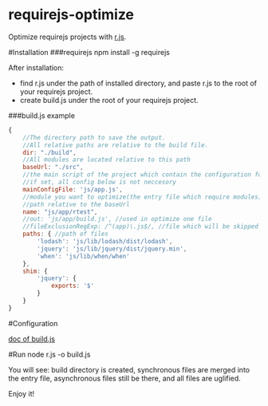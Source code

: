 # requirejs-optimize
Optimize requirejs projects with [r.js](https://github.com/jrburke/r.js).

#Installation
###requirejs
    npm install -g requirejs
    
After installation:

* find r.js under the path of installed directory, and paste r.js to the root of your requirejs project.
* create build.js under the root of your requirejs project.

###build.js example
```js
{
    //The directory path to save the output.
    //All relative paths are relative to the build file.
    dir: "./build",
    //All modules are located relative to this path
    baseUrl: "./src",
    //the main script of the project which contain the configuration for the app
    //if set, all config below is not neccesory
    mainConfigFile: 'js/app.js',
    //module you want to optimize(the entry file which require modules)
    //path relative to the baseUrl
    name: "js/app/rtest",
    //out: 'js/app/build.js', //used in optimize one file
    //fileExclusionRegExp: /^(app)\.js$/, //file which will be skipped
    paths: { //path of files
        'lodash': 'js/lib/lodash/dist/lodash',
        'jquery': 'js/lib/jquery/dist/jquery.min',
        'when': 'js/lib/when/when'
    },
    shim: {
        'jquery': {
            exports: '$'
        }
    }
}
```

#Configuration

[doc of build.js](https://github.com/jrburke/r.js/blob/master/build/example.build.js)


#Run
    node r.js -o build.js

You will see: build directory is created, synchronous files are merged into the entry file, asynchronous files still be there, and all files are uglified.

Enjoy it!

